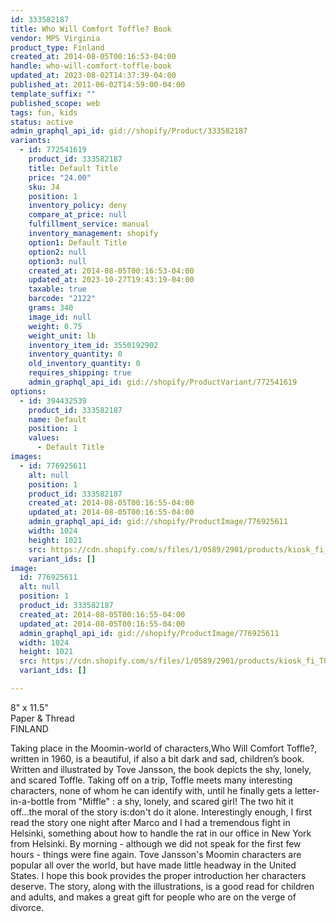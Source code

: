 ```yaml
---
id: 333582187
title: Who Will Comfort Toffle? Book
vendor: MPS Virginia
product_type: Finland
created_at: 2014-08-05T00:16:53-04:00
handle: who-will-comfort-toffle-book
updated_at: 2023-08-02T14:37:39-04:00
published_at: 2011-06-02T14:59:00-04:00
template_suffix: ""
published_scope: web
tags: fun, kids
status: active
admin_graphql_api_id: gid://shopify/Product/333582187
variants:
  - id: 772541619
    product_id: 333582187
    title: Default Title
    price: "24.00"
    sku: J4
    position: 1
    inventory_policy: deny
    compare_at_price: null
    fulfillment_service: manual
    inventory_management: shopify
    option1: Default Title
    option2: null
    option3: null
    created_at: 2014-08-05T00:16:53-04:00
    updated_at: 2023-10-27T19:43:19-04:00
    taxable: true
    barcode: "2122"
    grams: 340
    image_id: null
    weight: 0.75
    weight_unit: lb
    inventory_item_id: 3550192902
    inventory_quantity: 0
    old_inventory_quantity: 0
    requires_shipping: true
    admin_graphql_api_id: gid://shopify/ProductVariant/772541619
options:
  - id: 394432539
    product_id: 333582187
    name: Default
    position: 1
    values:
      - Default Title
images:
  - id: 776925611
    alt: null
    position: 1
    product_id: 333582187
    created_at: 2014-08-05T00:16:55-04:00
    updated_at: 2014-08-05T00:16:55-04:00
    admin_graphql_api_id: gid://shopify/ProductImage/776925611
    width: 1024
    height: 1021
    src: https://cdn.shopify.com/s/files/1/0589/2901/products/kiosk_fi_TOFFEL_1.jpeg?v=1407212215
    variant_ids: []
image:
  id: 776925611
  alt: null
  position: 1
  product_id: 333582187
  created_at: 2014-08-05T00:16:55-04:00
  updated_at: 2014-08-05T00:16:55-04:00
  admin_graphql_api_id: gid://shopify/ProductImage/776925611
  width: 1024
  height: 1021
  src: https://cdn.shopify.com/s/files/1/0589/2901/products/kiosk_fi_TOFFEL_1.jpeg?v=1407212215
  variant_ids: []

---
```


8" x 11.5"  
Paper & Thread  
FINLAND

Taking place in the Moomin-world of characters,Who Will Comfort Toffle?, written in 1960, is a beautiful, if also a bit dark and sad, children’s book. Written and illustrated by Tove Jansson, the book depicts the shy, lonely, and scared Toffle. Taking off on a trip, Toffle meets many interesting characters, none of whom he can identify with, until he finally gets a letter-in-a-bottle from "Miffle" : a shy, lonely, and scared girl! The two hit it off...the moral of the story is:don't do it alone. Interestingly enough, I first read the story one night after Marco and I had a tremendous fight in Helsinki, something about how to handle the rat in our office in New York from Helsinki. By morning - although we did not speak for the first few hours - things were fine again. Tove Jansson's Moomin characters are popular all over the world, but have made little headway in the United States. I hope this book provides the proper introduction her characters deserve. The story, along with the illustrations, is a good read for children and adults, and makes a great gift for people who are on the verge of divorce.